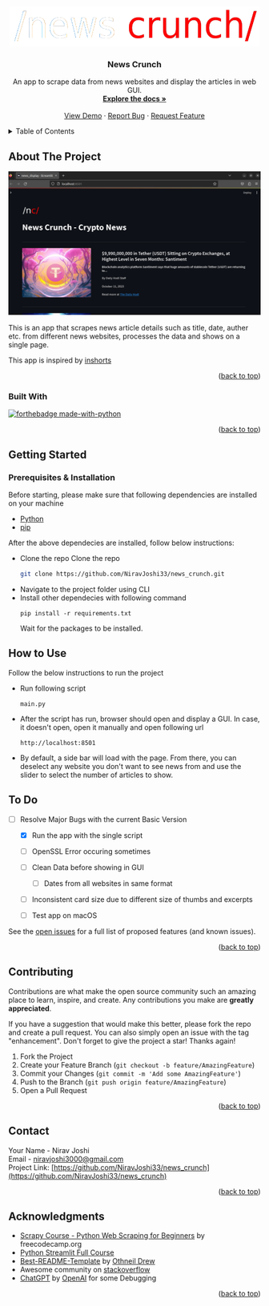 
<!-- PROJECT LOGO -->
<br />
<div align="center">
  <a href="[news_crunch](https://github.com/NiravJoshi33/news_crunch)">
    <img src="https://github.com/NiravJoshi33/news_crunch/blob/main/nc_long_logo.png" alt="Logo" width="500" height="80">
  </a>

<h3 align="center">News Crunch</h3>

  <p align="center">
    An app to scrape data from news websites and display the articles in web GUI. 
    <br />
    <a href="https://github.com/NiravJoshi33/news_crunch"><strong>Explore the docs »</strong></a>
    <br />
    <br />
    <a href="https://github.com/NiravJoshi33/news_crunch">View Demo</a>
    ·
    <a href="https://github.com/NiravJoshi33/news_crunch/issues">Report Bug</a>
    ·
    <a href="https://github.com/NiravJoshi33/news_crunch/issues">Request Feature</a>
  </p>
</div>



<!-- TABLE OF CONTENTS -->
<details>
  <summary>Table of Contents</summary>
  <ol>
    <li>
      <a href="#about-the-project">About The Project</a>
      <ul>
        <li><a href="#built-with">Built With</a></li>
      </ul>
    </li>
    <li>
      <a href="#getting-started">Getting Started</a>
      <ul>
        <li><a href="###prerequisites--Installation">Prerequisites & Installation</a></li>
      </ul>
    </li>
    <li><a href="#usage">Usage</a></li>
    <li><a href="#To Do">To Do</a></li>
    <li><a href="#contributing">Contributing</a></li>
    <li><a href="#contact">Contact</a></li>
    <li><a href="#acknowledgments">Acknowledgments</a></li>
  </ol>
</details>



<!-- ABOUT THE PROJECT -->
## About The Project

![Product Name Screen Shot](https://github.com/NiravJoshi33/news_crunch/blob/main/app_screenshot.png)

This is an app that scrapes news article details such as title, date, auther etc. from different news websites, processes the data and shows on a single page. 

This app is inspired by [inshorts](https://m.inshorts.com/en/read)

<p align="right">(<a href="#readme-top">back to top</a>)</p>



### Built With

[![forthebadge made-with-python](http://ForTheBadge.com/images/badges/made-with-python.svg)](https://www.python.org/)


<p align="right">(<a href="#readme-top">back to top</a>)</p>



<!-- GETTING STARTED -->
## Getting Started



### Prerequisites & Installation

Before starting, please make sure that following dependencies are installed on your machine
* [Python](https://www.python.org/downloads/)
* [pip](https://pypi.org/project/pip/)

After the above dependecies are installed, follow below instructions:
* Clone the repo
  Clone the repo
   ```sh
   git clone https://github.com/NiravJoshi33/news_crunch.git
   ```
* Navigate to the project folder using CLI
* Install other dependecies with following command
  ````
  pip install -r requirements.txt
  ````
  Wait for the packages to be installed.


<!-- USAGE EXAMPLES -->
## How to Use

Follow the below instructions to run the project

* Run following script
  ```
  main.py
  ```
* After the script has run, browser should open and display a GUI. In case, it doesn't open, open it manually and open following url
  ```
  http://localhost:8501
  ```
* By default, a side bar will load with the page. From there, you can deselect any website you don't want to see news from and use the slider to select the number of articles to show.

<!-- ROADMAP -->
## To Do

- [ ] Resolve Major Bugs with the current Basic Version
  - [X] Run the app with the single script
  - [ ] OpenSSL Error occuring sometimes
  - [ ] Clean Data before showing in GUI
    - [ ] Dates from all websites in same format
  - [ ] Inconsistent card size due to different size of thumbs and excerpts
  - [ ] Test app on macOS


See the [open issues](https://github.com/NiravJoshi33/news_crunch/issues) for a full list of proposed features (and known issues).

<p align="right">(<a href="#readme-top">back to top</a>)</p>



<!-- CONTRIBUTING -->
## Contributing

Contributions are what make the open source community such an amazing place to learn, inspire, and create. Any contributions you make are **greatly appreciated**.

If you have a suggestion that would make this better, please fork the repo and create a pull request. You can also simply open an issue with the tag "enhancement".
Don't forget to give the project a star! Thanks again!

1. Fork the Project
2. Create your Feature Branch (`git checkout -b feature/AmazingFeature`)
3. Commit your Changes (`git commit -m 'Add some AmazingFeature'`)
4. Push to the Branch (`git push origin feature/AmazingFeature`)
5. Open a Pull Request

<p align="right">(<a href="#readme-top">back to top</a>)</p>

<!-- CONTACT -->
## Contact

Your Name - Nirav Joshi \
Email - niravjoshi3000@gmail.com \
Project Link: [https://github.com/NiravJoshi33/news_crunch](https://github.com/NiravJoshi33/news_crunch)

<p align="right">(<a href="#readme-top">back to top</a>)</p>



<!-- ACKNOWLEDGMENTS -->
## Acknowledgments

* [Scrapy Course - Python Web Scraping for Beginners](https://www.youtube.com/watch?v=mBoX_JCKZTE&pp=ygUNc2NyYXB5IGNvdXJzZQ%3D%3D) by freecodecamp.org
* [Python Streamlit Full Course](https://www.youtube.com/watch?v=RjiqbTLW9_E&list=PLa6CNrvKM5QU7AjAS90zCMIwi9RTFNIIW)
* [Best-README-Template](https://github.com/othneildrew/Best-README-Template) by [Othneil Drew](https://github.com/othneildrew)
* Awesome community on [stackoverflow](https://stackoverflow.com/)
* [ChatGPT](https://chat.openai.com/) by [OpenAI](https://openai.com/) for some Debugging

<p align="right">(<a href="#readme-top">back to top</a>)</p>



<!-- MARKDOWN LINKS & IMAGES -->
<!-- https://www.markdownguide.org/basic-syntax/#reference-style-links -->
[contributors-shield]: https://img.shields.io/github/contributors/NiravJoshi33/news_crunch.svg?style=for-the-badge
[contributors-url]: https://github.com/NiravJoshi33/news_crunch/graphs/contributors
[forks-shield]: https://img.shields.io/github/forks/NiravJoshi33/news_crunch.svg?style=for-the-badge
[forks-url]: https://github.com/NiravJoshi33/news_crunch/network/members
[stars-shield]: https://img.shields.io/github/stars/NiravJoshi33/news_crunch.svg?style=for-the-badge
[stars-url]: https://github.com/NiravJoshi33/news_crunch/stargazers
[issues-shield]: https://img.shields.io/github/issues/NiravJoshi33/news_crunch.svg?style=for-the-badge
[issues-url]: https://github.com/NiravJoshi33/news_crunch/issues
[license-shield]: https://img.shields.io/github/license/NiravJoshi33/news_crunch.svg?style=for-the-badge
[license-url]: https://github.com/NiravJoshi33/news_crunch/blob/master/LICENSE.txt
[linkedin-shield]: https://img.shields.io/badge/-LinkedIn-black.svg?style=for-the-badge&logo=linkedin&colorB=555
[linkedin-url]: https://linkedin.com/in/linkedin_username
[product-screenshot]: images/screenshot.png
[Next.js]: https://img.shields.io/badge/next.js-000000?style=for-the-badge&logo=nextdotjs&logoColor=white
[Next-url]: https://nextjs.org/
[React.js]: https://img.shields.io/badge/React-20232A?style=for-the-badge&logo=react&logoColor=61DAFB
[React-url]: https://reactjs.org/
[Vue.js]: https://img.shields.io/badge/Vue.js-35495E?style=for-the-badge&logo=vuedotjs&logoColor=4FC08D
[Vue-url]: https://vuejs.org/
[Angular.io]: https://img.shields.io/badge/Angular-DD0031?style=for-the-badge&logo=angular&logoColor=white
[Angular-url]: https://angular.io/
[Svelte.dev]: https://img.shields.io/badge/Svelte-4A4A55?style=for-the-badge&logo=svelte&logoColor=FF3E00
[Svelte-url]: https://svelte.dev/
[Laravel.com]: https://img.shields.io/badge/Laravel-FF2D20?style=for-the-badge&logo=laravel&logoColor=white
[Laravel-url]: https://laravel.com
[Bootstrap.com]: https://img.shields.io/badge/Bootstrap-563D7C?style=for-the-badge&logo=bootstrap&logoColor=white
[Bootstrap-url]: https://getbootstrap.com
[JQuery.com]: https://img.shields.io/badge/jQuery-0769AD?style=for-the-badge&logo=jquery&logoColor=white
[JQuery-url]: https://jquery.com 
